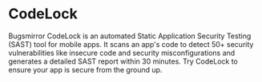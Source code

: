 # CodeLock
Bugsmirror CodeLock is an automated Static Application Security Testing (SAST) tool for mobile apps. It scans an app's code to detect 50+ security vulnerabilities like insecure code and security misconfigurations and generates a detailed SAST report within 30 minutes. Try CodeLock to ensure your app is secure from the ground up.
